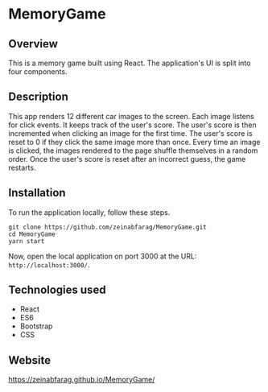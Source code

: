 # MemoryGame

## Overview

This is a memory game built using React. The application's UI is split into four components.

## Description

This app renders 12 different car images to the screen. Each image listens for click events. It keeps track of the user's score. The user's score is then incremented when clicking an image for the first time. The user's score is reset to 0 if they click the same image more than once. Every time an image is clicked, the images rendered to the page shuffle themselves in a random order. Once the user's score is reset after an incorrect guess, the game restarts.

## Installation

To run the application locally, follow these steps.

	git clone https://github.com/zeinabfarag/MemoryGame.git
	cd MemoryGame
	yarn start
	
Now, open the local application on port 3000 at the URL: `http://localhost:3000/`.

## Technologies used

* React
* ES6
* Bootstrap
* CSS

## Website

https://zeinabfarag.github.io/MemoryGame/
